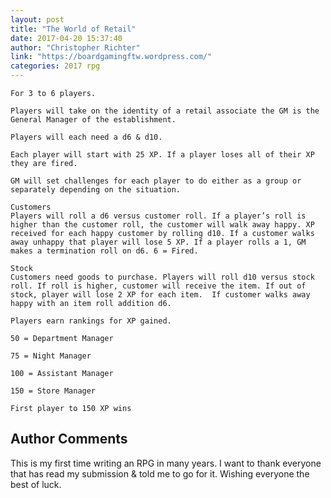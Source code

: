 ```yaml
---
layout: post
title: "The World of Retail"
date: 2017-04-20 15:37:40
author: "Christopher Richter"
link: "https://boardgamingftw.wordpress.com/"
categories: 2017 rpg
---
```

```
For 3 to 6 players.

Players will take on the identity of a retail associate the GM is the General Manager of the establishment.

Players will each need a d6 & d10. 

Each player will start with 25 XP. If a player loses all of their XP they are fired.

GM will set challenges for each player to do either as a group or separately depending on the situation.

Customers
Players will roll a d6 versus customer roll. If a player’s roll is higher than the customer roll, the customer will walk away happy. XP received for each happy customer by rolling d10. If a customer walks away unhappy that player will lose 5 XP. If a player rolls a 1, GM makes a termination roll on d6. 6 = Fired.

Stock
Customers need goods to purchase. Players will roll d10 versus stock roll. If roll is higher, customer will receive the item. If out of stock, player will lose 2 XP for each item.  If customer walks away happy with an item roll addition d6.

Players earn rankings for XP gained.

50 = Department Manager

75 = Night Manager

100 = Assistant Manager

150 = Store Manager

First player to 150 XP wins

```
## Author Comments 

This is my first time writing an RPG in many years. I want to thank everyone that has read my submission & told me to go for it. Wishing everyone the best of luck.
